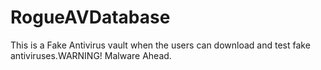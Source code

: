 # RogueAVDatabase
This is a Fake Antivirus vault when the users can download and test fake antiviruses.WARNING! Malware Ahead.
